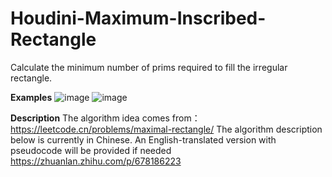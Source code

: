 # Houdini-Maximum-Inscribed-Rectangle
Calculate the minimum number of prims required to fill the irregular rectangle.

**Examples**
![image](https://github.com/user-attachments/assets/b4ec85c2-3614-44f4-aa26-36c7bde1f669)
![image](https://github.com/user-attachments/assets/e26a7c17-5108-439f-ae89-94a098417b43)

**Description**
The algorithm idea comes from：https://leetcode.cn/problems/maximal-rectangle/
The algorithm description below is currently in Chinese. An English-translated version with pseudocode will be provided if needed
https://zhuanlan.zhihu.com/p/678186223

